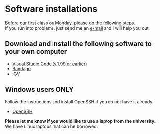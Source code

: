 # Software installations

Before our first class on Monday, please do the following steps.  
If you run into problems, just send me an [e-mail](mailto:antti.karkman@helsinki.fi) and I will help you out.  

## Download and install the following software to your own computer

* [Visual Studio Code (v.1.99 or earlier)](https://code.visualstudio.com/updates/v1_99) 
* [Bandage](https://rrwick.github.io/Bandage/)
* [IGV](https://software.broadinstitute.org/software/igv/download)

## Windows users ONLY

Follow the instructions and install OpenSSH if you do not have it already

* [OpenSSH](https://learn.microsoft.com/en-us/windows-server/administration/openssh/openssh_install_firstuse?tabs=gui#install-openssh-for-windows)

__Please let me know if you would like to use a laptop from the university.__  
We have Linux laptops that can be borrowed.
